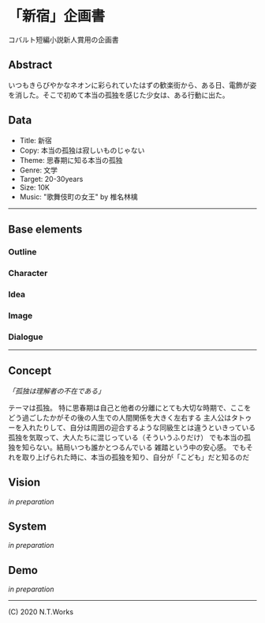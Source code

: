 # 「新宿」企画書

コバルト短編小説新人賞用の企画書

## Abstract

いつもきらびやかなネオンに彩られていたはずの歓楽街から、ある日、電飾が姿を消した。そこで初めて本当の孤独を感じた少女は、ある行動に出た。

## Data

- Title: 新宿
- Copy: 本当の孤独は寂しいものじゃない
- Theme: 思春期に知る本当の孤独
- Genre: 文学
- Target: 20-30years
- Size: 10K
- Music: "歌舞伎町の女王" by 椎名林檎

---

## Base elements

### Outline

### Character

### Idea

### Image

### Dialogue

---

## Concept

_「孤独は理解者の不在である」_

テーマは孤独。
特に思春期は自己と他者の分離にとても大切な時期で、ここをどう過ごしたかがその後の人生での人間関係を大きく左右する
主人公はタトゥーを入れたりして、自分は周囲の迎合するような同級生とは違うといきっている
孤独を気取って、大人たちに混じっている（そういうふりだけ）
でも本当の孤独を知らない。結局いつも誰かとつるんでいる
雑踏という中の安心感。
でもそれを取り上げられた時に、本当の孤独を知り、自分が「こども」だと知るのだ

## Vision

_in preparation_

## System

_in preparation_

## Demo

_in preparation_

---
(C) 2020 N.T.Works
